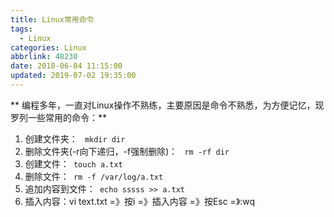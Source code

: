 ```yaml
---
title: Linux常用命令
tags:
  - Linux
categories: Linux
abbrlink: 48230
date: 2018-06-04 11:15:00
updated: 2019-07-02 19:35:00
---
```

** 编程多年，一直对Linux操作不熟练，主要原因是命令不熟悉，为方便记忆，现罗列一些常用的命令：**

1. 创建文件夹： ` mkdir dir`
2. 删除文件夹(-r向下递归，-f强制删除)： ` rm -rf dir`
<escape><!-- more --></escape>
3. 创建文件：` touch a.txt`
4. 删除文件：` rm -f /var/log/a.txt`
5. 追加内容到文件：` echo sssss >> a.txt`
6. 插入内容：vi text.txt =》按i =》插入内容 =》按Esc =》:wq